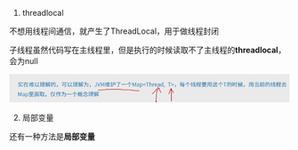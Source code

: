 1. threadlocal

不想用线程间通信，就产生了ThreadLocal，用于做线程封闭

子线程虽然代码写在主线程里，但是执行的时候读取不了主线程的**threadlocal**，会为null

![1572420784645](assets/1572420784645.png)

2. 局部变量

还有一种方法是**局部变量**

